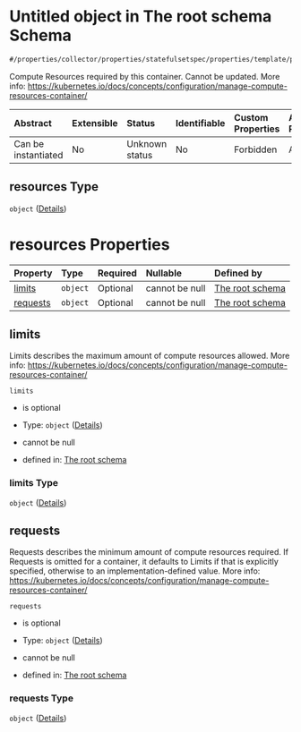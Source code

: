 # Untitled object in The root schema Schema

```txt
#/properties/collector/properties/statefulsetspec/properties/template/properties/spec/properties/containers/items#/properties/collector/properties/statefulsetSpec/properties/template/properties/spec/properties/containers/items/properties/resources
```

Compute Resources required by this container. Cannot be updated. More info: <https://kubernetes.io/docs/concepts/configuration/manage-compute-resources-container/>

| Abstract            | Extensible | Status         | Identifiable | Custom Properties | Additional Properties | Access Restrictions | Defined In                                                        |
| :------------------ | :--------- | :------------- | :----------- | :---------------- | :-------------------- | :------------------ | :---------------------------------------------------------------- |
| Can be instantiated | No         | Unknown status | No           | Forbidden         | Allowed               | none                | [values.schema.json\*](values.schema.json "open original schema") |

## resources Type

`object` ([Details](values-properties-the-collector-schema-properties-statefulsetspec-properties-template-properties-spec-properties-containers-items-properties-resources.md))

# resources Properties

| Property              | Type     | Required | Nullable       | Defined by                                                                                                                                                                                                                                                                                                                                                                                                                                                                     |
| :-------------------- | :------- | :------- | :------------- | :----------------------------------------------------------------------------------------------------------------------------------------------------------------------------------------------------------------------------------------------------------------------------------------------------------------------------------------------------------------------------------------------------------------------------------------------------------------------------- |
| [limits](#limits)     | `object` | Optional | cannot be null | [The root schema](values-properties-the-collector-schema-properties-statefulsetspec-properties-template-properties-spec-properties-containers-items-properties-resources-properties-limits.md "#/properties/collector/properties/statefulsetspec/properties/template/properties/spec/properties/containers/items#/properties/collector/properties/statefulsetSpec/properties/template/properties/spec/properties/containers/items/properties/resources/properties/limits")     |
| [requests](#requests) | `object` | Optional | cannot be null | [The root schema](values-properties-the-collector-schema-properties-statefulsetspec-properties-template-properties-spec-properties-containers-items-properties-resources-properties-requests.md "#/properties/collector/properties/statefulsetspec/properties/template/properties/spec/properties/containers/items#/properties/collector/properties/statefulsetSpec/properties/template/properties/spec/properties/containers/items/properties/resources/properties/requests") |

## limits

Limits describes the maximum amount of compute resources allowed. More info: <https://kubernetes.io/docs/concepts/configuration/manage-compute-resources-container/>

`limits`

*   is optional

*   Type: `object` ([Details](values-properties-the-collector-schema-properties-statefulsetspec-properties-template-properties-spec-properties-containers-items-properties-resources-properties-limits.md))

*   cannot be null

*   defined in: [The root schema](values-properties-the-collector-schema-properties-statefulsetspec-properties-template-properties-spec-properties-containers-items-properties-resources-properties-limits.md "#/properties/collector/properties/statefulsetspec/properties/template/properties/spec/properties/containers/items#/properties/collector/properties/statefulsetSpec/properties/template/properties/spec/properties/containers/items/properties/resources/properties/limits")

### limits Type

`object` ([Details](values-properties-the-collector-schema-properties-statefulsetspec-properties-template-properties-spec-properties-containers-items-properties-resources-properties-limits.md))

## requests

Requests describes the minimum amount of compute resources required. If Requests is omitted for a container, it defaults to Limits if that is explicitly specified, otherwise to an implementation-defined value. More info: <https://kubernetes.io/docs/concepts/configuration/manage-compute-resources-container/>

`requests`

*   is optional

*   Type: `object` ([Details](values-properties-the-collector-schema-properties-statefulsetspec-properties-template-properties-spec-properties-containers-items-properties-resources-properties-requests.md))

*   cannot be null

*   defined in: [The root schema](values-properties-the-collector-schema-properties-statefulsetspec-properties-template-properties-spec-properties-containers-items-properties-resources-properties-requests.md "#/properties/collector/properties/statefulsetspec/properties/template/properties/spec/properties/containers/items#/properties/collector/properties/statefulsetSpec/properties/template/properties/spec/properties/containers/items/properties/resources/properties/requests")

### requests Type

`object` ([Details](values-properties-the-collector-schema-properties-statefulsetspec-properties-template-properties-spec-properties-containers-items-properties-resources-properties-requests.md))

